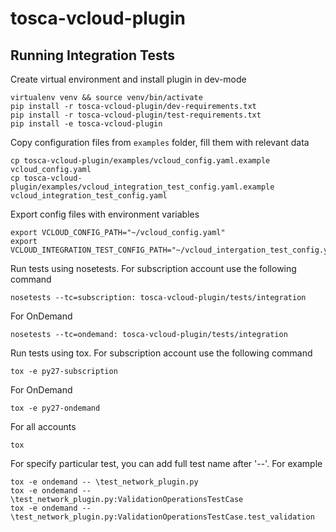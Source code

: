 tosca-vcloud-plugin
=====================


## Running Integration Tests

Create virtual environment and install plugin in dev-mode
```
virtualenv venv && source venv/bin/activate
pip install -r tosca-vcloud-plugin/dev-requirements.txt
pip install -r tosca-vcloud-plugin/test-requirements.txt
pip install -e tosca-vcloud-plugin
```
Copy configuration files from `examples` folder, fill them with relevant data
```
cp tosca-vcloud-plugin/examples/vcloud_config.yaml.example vcloud_config.yaml
cp tosca-vcloud-plugin/examples/vcloud_integration_test_config.yaml.example vcloud_integration_test_config.yaml
```
Export config files with environment variables
```
export VCLOUD_CONFIG_PATH="~/vcloud_config.yaml"
export VCLOUD_INTEGRATION_TEST_CONFIG_PATH="~/vcloud_intergation_test_config.yaml"
```
Run tests using nosetests. For subscription account use the following command
```
nosetests --tc=subscription: tosca-vcloud-plugin/tests/integration
```
For OnDemand
```
nosetests --tc=ondemand: tosca-vcloud-plugin/tests/integration
```
Run tests using tox. For subscription account use the following command
```
tox -e py27-subscription
```
For OnDemand
```
tox -e py27-ondemand
```
For all accounts
```
tox
```
For specify particular test, you can add full test name after '--'. 
For example 
```
tox -e ondemand -- \test_network_plugin.py
tox -e ondemand -- \test_network_plugin.py:ValidationOperationsTestCase
tox -e ondemand -- \test_network_plugin.py:ValidationOperationsTestCase.test_validation

```